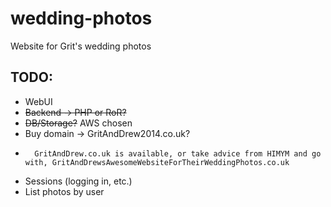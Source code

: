 # wedding-photos

Website for Grit's wedding photos

## TODO:

* WebUI
* ~~Backend -> PHP or RoR?~~
* ~~DB/Storage?~~ AWS chosen
* Buy domain -> GritAndDrew2014.co.uk?
* 		GritAndDrew.co.uk is available, or take advice from HIMYM and go with, GritAndDrewsAwesomeWebsiteForTheirWeddingPhotos.co.uk
* Sessions (logging in, etc.)
* List photos by user